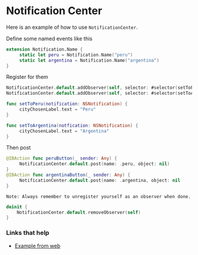 # Notification Center

Here is an example of how to use `NotificationCenter`. 

Define some named events like this

```swift
extension Notification.Name {
     static let peru = Notification.Name("peru")
     static let argentina = Notification.Name("argentina")
}
```

Register for them

```swift
NotificationCenter.default.addObserver(self, selector: #selector(setToPeru(notification:)), name: .peru, object: nil)
NotificationCenter.default.addObserver(self, selector: #selector(setToArgentina(notfication:)), name: .argentina, object: nil)

func setToPeru(notification: NSNotification) {
     cityChosenLabel.text = "Peru"
}

func setToArgentina(notfication: NSNotification) {
     cityChosenLabel.text = "Argentina"
}
```

Then post

```swift
@IBAction func peruButton(_ sender: Any) {
     NotificationCenter.default.post(name: .peru, object: nil)
}
@IBAction func argentinaButton(_ sender: Any) {
     NotificationCenter.default.post(name: .argentina, object: nil
}
```

	Note: Always remember to unregister yourself as an observer when done.
	
```swift
deinit {
	NotificationCenter.default.removeObserver(self)
}
```


### Links that help
* [Example from web](https://medium.com/@JoyceMatos/using-nsnotificationcenter-in-swift-eb70cf0b60fc)

